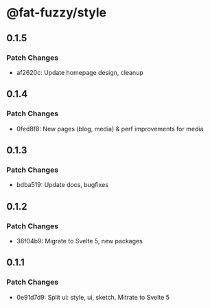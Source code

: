 # @fat-fuzzy/style

## 0.1.5

### Patch Changes

- af2620c: Update homepage design, cleanup

## 0.1.4

### Patch Changes

- 0fed8f8: New pages (blog, media) & perf improvements for media

## 0.1.3

### Patch Changes

- bdba519: Update docs, bugfixes

## 0.1.2

### Patch Changes

- 36f04b9: Migrate to Svelte 5, new packages

## 0.1.1

### Patch Changes

- 0e91d7d9: Split ui: style, ui, sketch. Mitrate to Svelte 5
